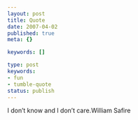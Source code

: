 ```yaml
---
layout: post
title: Quote
date: 2007-04-02
published: true
meta: {}

keywords: []

type: post
keywords:
- fun
- tumble-quote
status: publish
---
```

<!-- blockquote  -->I don&#8217;t know and I don&#8217;t care.<!-- endblockquote  -->William Safire
